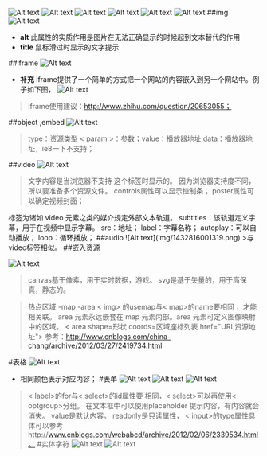 ![Alt text](img/1432815175219.png)
![Alt text](img/1432815218116.png)
![Alt text](img/1432815229094.png)
![Alt text](img/1432815241388.png)
![Alt text](img/1432815251488.png)
![Alt text](img/1432815263564.png)
##img 
![Alt text](img/1432815275281.png)
 - **alt** 
此属性的实质作用是图片在无法正确显示的时候起到文本替代的作用
 - **title** 
鼠标滑过时显示的文字提示


##iframe
![Alt text](img/1432815326469.png)
 - **补充**
iframe提供了一个简单的方式把一个网站的内容嵌入到另一个网站中。例子如下图，
![Alt text](img/1432815773871.png)
>iframe使用建议：http://www.zhihu.com/question/20653055；

##object ,embed
![Alt text](img/1432815834098.png)
>type：资源类型
< param >：参数；value：播放器地址
data：播放器地址，ie8一下不支持；

##video
![Alt text](img/1432815933579.png)
>文字内容是当浏览器不支持 这个标签时显示的。
因为浏览器支持度不同，所以要准备多个资源文件。
controls属性可以显示控制条；
poster属性可以确定视频封面；
<track> 标签为诸如 video 元素之类的媒介规定外部文本轨道。
                subtitles：该轨道定义字幕，用于在视频中显示字幕。
                src：地址；
                label：字幕名称；
autoplay：可以自动播放；
loop：循环播放；
##audio
![Alt text](img/1432816001319.png)
>与video标签相似。
##嵌入资源

![Alt text](img/1432816050507.png)
> canvas基于像素，用于实时数据，游戏。
svg是基于矢量的，用于高保真，静态的。

>热点区域
    -map
    -area
< img> 的usemap与< map>的name要相同 ，才能相关联。
area 元素永远嵌套在 map 元素内部。area 元素可定义图像映射中的区域。
< area shape=形状 coords=区域座标列表 href="URL资源地址">
参考：http://www.cnblogs.com/china-chang/archive/2012/03/27/2419734.html

#表格
![Alt text](img/1432816117914.png)
 - 相同颜色表示对应内容；
#表单
![Alt text](img/1432816227920.png)
![Alt text](img/1432816255328.png)
![Alt text](img/1432816283932.png)
>< label>的for与< select>的id属性要 相同，< select>可以再使用< optgroup>分组。
在文本框中可以使用placeholder 提示内容，有内容就会消失。
value是默认内容。
readonly是只读属性，
< input>的type属性具体可以参考http://www.cnblogs.com/webabcd/archive/2012/02/06/2339534.html。
#实体字符
![Alt text](img/1432816337571.png)
![Alt text](img/1432816372719.png)




